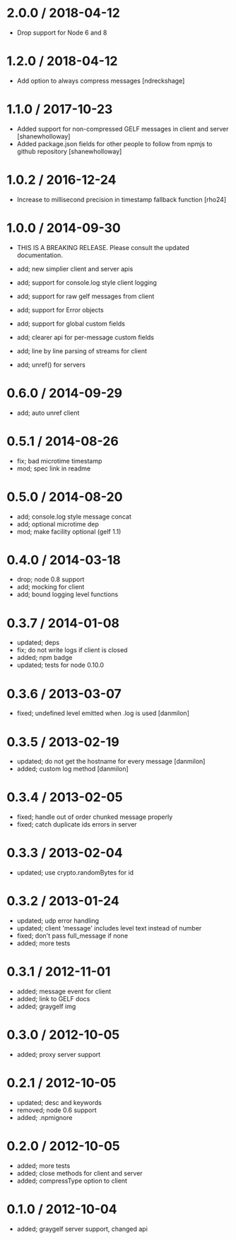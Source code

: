 # 2.0.0 / 2018-04-12

- Drop support for Node 6 and 8

# 1.2.0 / 2018-04-12

- Add option to always compress messages [ndreckshage]

# 1.1.0 / 2017-10-23

- Added support for non-compressed GELF messages in client and server [shanewholloway]
- Added package.json fields for other people to follow from npmjs to github repository [shanewholloway]

# 1.0.2 / 2016-12-24

- Increase to millisecond precision in timestamp fallback function [rho24]

# 1.0.0 / 2014-09-30

- THIS IS A BREAKING RELEASE. Please consult the updated documentation.

- add; new simplier client and server apis

- add; support for console.log style client logging

- add; support for raw gelf messages from client

- add; support for Error objects

- add; support for global custom fields

- add; clearer api for per-message custom fields

- add; line by line parsing of streams for client

- add; unref() for servers

# 0.6.0 / 2014-09-29

- add; auto unref client

# 0.5.1 / 2014-08-26

- fix; bad microtime timestamp
- mod; spec link in readme

# 0.5.0 / 2014-08-20

- add; console.log style message concat
- add; optional microtime dep
- mod; make facility optional (gelf 1.1)

# 0.4.0 / 2014-03-18

- drop; node 0.8 support
- add; mocking for client
- add; bound logging level functions

# 0.3.7 / 2014-01-08

- updated; deps
- fix; do not write logs if client is closed
- added; npm badge
- updated; tests for node 0.10.0

# 0.3.6 / 2013-03-07

- fixed; undefined level emitted when .log is used [danmilon]

# 0.3.5 / 2013-02-19

- updated; do not get the hostname for every message [danmilon]
- added; custom log method [danmilon]

# 0.3.4 / 2013-02-05

- fixed; handle out of order chunked message properly
- fixed; catch duplicate ids errors in server

# 0.3.3 / 2013-02-04

- updated; use crypto.randomBytes for id

# 0.3.2 / 2013-01-24

- updated; udp error handling
- updated; client 'message' includes level text instead of number
- fixed; don't pass full_message if none
- added; more tests

# 0.3.1 / 2012-11-01

- added; message event for client
- added; link to GELF docs
- added; graygelf img

# 0.3.0 / 2012-10-05

- added; proxy server support

# 0.2.1 / 2012-10-05

- updated; desc and keywords
- removed; node 0.6 support
- added; .npmignore

# 0.2.0 / 2012-10-05

- added; more tests
- added; close methods for client and server
- added; compressType option to client

# 0.1.0 / 2012-10-04

- added; graygelf server support, changed api
